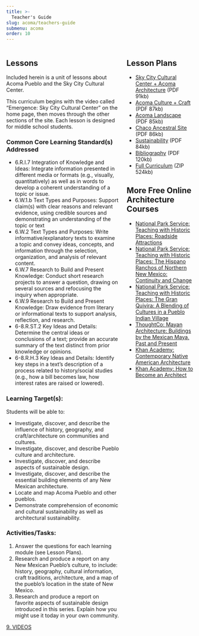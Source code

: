 ```yaml
---
title: >-
  Teacher's Guide
slug: acoma/teachers-guide
submenu: acoma
order: 10
---
```


<div class="columns">
  <div class="column w-70">
    <h2>Lessons</h2>
    <p>Included herein is a unit of lessons about Acoma Pueblo and the Sky City Cultural Center.</p>
    <p>This curriculum begins with the video called “Emergence: Sky City Cultural Center” on the home page, then moves through the other sections of the site. Each lesson is designed for middle school students.</<li>
    <h3>Common Core Learning Standard(s) Addressed</h3>
    <ul>
      <li>6.R.I.7 Integration of Knowledge and Ideas: Integrate information presented in different media or formats (e.g., visually, quantitatively) as well as in words to develop a coherent understanding of a topic or issue.</li>
      <li>6.W.1.b Text Types and Purposes: Support claim(s) with clear reasons and relevant evidence, using credible sources and demonstrating an understanding of the topic or text</li>
      <li>6.W.2 Text Types and Purposes: Write informative/explanatory texts to examine a topic and convey ideas, concepts, and information through the selection, organization, and analysis of relevant content.</li>
      <li>6.W.7 Research to Build and Present Knowledge: Conduct short research projects to answer a question, drawing on several sources and refocusing the inquiry when appropriate.</li>
      <li>6.W.9 Research to Build and Present Knowledge: Draw evidence from literary or informational texts to support analysis, reflection, and research.</li>
      <li>6-8.R.ST.2 Key Ideas and Details: Determine the central ideas or conclusions of a text; provide an accurate summary of the text distinct from prior knowledge or opinions.</li>
      <li>6-8.R.H.3 Key Ideas and Details: Identify key steps in a text’s description of a process related to history/social studies (e.g., how a bill becomes law, how interest rates are raised or lowered).</li>
    </ul>
    <h3>Learning Target(s):</h3>
    <p>Students will be able to:</p>
    <ul>
      <li>Investigate, discover, and describe the influence of history, geography, and craft/architecture on communities and cultures.</li>
      <li>Investigate, discover, and describe Pueblo culture and architecture.</li>
      <li>Investigate, discover, and describe aspects of sustainable design.</li>
      <li>Investigate, discover, and describe the essential building elements of any New Mexican architecture.</li>
      <li>Locate and map Acoma Pueblo and other pueblos.</li>
      <li>Demonstrate comprehension of economic and cultural sustainability as well as architectural sustainability.</li>
    </ul>
    <h3>Activities/Tasks:</h3>
    <ol>
      <li>Answer the questions for each learning module (see Lesson Plans).</li>
      <li>Research and produce a report on any New Mexican Pueblo’s culture, to include: history, geography, cultural information, craft traditions, architecture, and a map of the pueblo’s location in the state of New Mexico.</li>
      <li>Research and produce a report on favorite aspects of sustainable design introduced in this series. Explain how you might use it today in your own community.</li>
    </ol>
  </div>

  <aside class="column w-30">
    <h2>Lesson Plans</h2>
    <ul>
      <li><a href="/files/acoma/WS1-Sky-City-Cultural-Center-Acoma-Architecture.pdf">Sky City Cultural Center + Acoma Architecture</a> <span>(PDF 91kb)</li>
      <li><a href="/files/acoma/WS2-Acoma-Culture-Craft.pdf">Acoma Culture + Craft</a> <span>(PDF 87kb)</span></li>
      <li><a href="/files/acoma/WS3-Acoma-Landscape.pdf">Acoma Landscape</a> <span>(PDF 85kb)</span></li>
      <li><a href="/files/acoma/WS4-Chaco-Ancestral-Site.pdf">Chaco Ancestral Site</a> <span>(PDF 86kb)</span></li>
      <li><a href="/files/acoma/WS5-Sustainability.pdf">Sustainability</a> <span>(PDF 84kb)</span></li>
      <li><a href="/files/acoma/Acoma-Bibliography.pdf">Bibliography</a> <span>(PDF 120kb)</span></li>
      <li><a href="/files/acoma/Acoma-Curriculum.zip">Full Curriculum</a> <span>(ZIP 524kb)</span></li>
    </ul>
    <h2>More Free Online Architecture Courses</h2>
    <ul>
      <li><a href="https://www.nps.gov/nr/twhp/wwwlps/lessons/6roadside/6roadside.htm" target="_blank">National Park Service: Teaching with Historic Places: Roadside Attractions</a></li>
      <li><a href="https://www.nps.gov/nr/twhp/wwwlps/lessons/96ranchos/96ranchos.htm" target="_blank">National Park Service: Teaching with Historic Places: The Hispano Ranchos of Northern New Mexico: Continuity and Change</a></li>
      <li><a href="https://www.nps.gov/nr/twhp/wwwlps/lessons/66gran/66gran.htm" target="_blank">National Park Service: Teaching with Historic Places: The Gran Quivira: A Blending of Cultures in a Pueblo Indian Village</a></li>
      <li><a href="https://www.thoughtco.com/mexican-mayan-architecture-178447" target="_blank">ThoughtCo: Mayan Architecture: Buildings by the Mexican Maya, Past and Present</a></li>
      <li><a href="https://www.khanacademy.org/humanities/art-americas/native-north-america/native-american-contemporary-art/a/contemporary-native-american-architecture" target="_blank">Khan Academy: Contemporary Native American Architecture</a></li>
      <li><a href="https://www.khanacademy.org/college-careers-more/career-content/career-profiles-build-and-fix-things/career-profile-architectural-designer/a/how-to-become-an-architect" target="_blank">Khan Academy: How to Become an Architect</a></li>
    </ul>
  </aside>
</div>

<nav class="pagination" aria-label="Lesson navigation">
  <a href="/acoma/videos/"
     class="previous">
     9. VIDEOS
  </a>
</nav>
